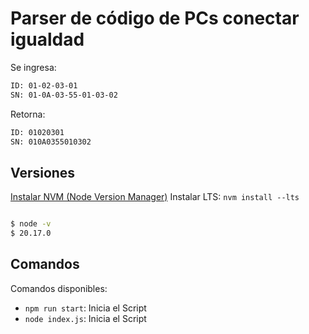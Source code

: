 # Parser de código de PCs conectar igualdad


Se ingresa:

```bash
ID: 01-02-03-01
SN: 01-0A-03-55-01-03-02
```

Retorna: 

```bash
ID: 01020301
SN: 010A0355010302
```
## Versiones

[Instalar NVM (Node Version Manager)](https://github.com/nvm-sh/nvm?tab=readme-ov-file#installing-and-updating)
Instalar LTS: `nvm install --lts`

```bash

$ node -v
$ 20.17.0

``` 

## Comandos

Comandos disponibles:

- `npm run start`: Inicia el Script
- `node index.js`: Inicia el Script
